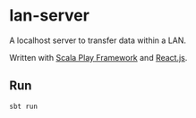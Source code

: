 # lan-server

A localhost server to transfer data within a LAN.

Written with [Scala Play Framework](https://www.playframework.com/) and [React.js](https://ja.reactjs.org/).

## Run

```bash
sbt run
```
